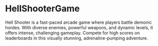 # HellShooterGame
Hell Shooter is a fast-paced arcade game where players battle demonic hordes. With diverse enemies, powerful weapons, and dynamic levels, it offers intense, challenging gameplay. Compete for high scores on leaderboards in this visually stunning, adrenaline-pumping adventure.
